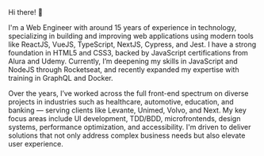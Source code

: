 Hi there! 👋

I'm a Web Engineer with around 15 years of experience in technology, specializing in building and improving web applications using modern tools like ReactJS, VueJS, TypeScript, NextJS, Cypress, and Jest. I have a strong foundation in HTML5 and CSS3, backed by JavaScript certifications from Alura and Udemy. Currently, I’m deepening my skills in JavaScript and NodeJS through Rocketseat, and recently expanded my expertise with training in GraphQL and Docker.

Over the years, I’ve worked across the full front-end spectrum on diverse projects in industries such as healthcare, automotive, education, and banking — serving clients like Levante, Unimed, Volvo, and Next. My key focus areas include UI development, TDD/BDD, microfrontends, design systems, performance optimization, and accessibility. I'm driven to deliver solutions that not only address complex business needs but also elevate user experience.
